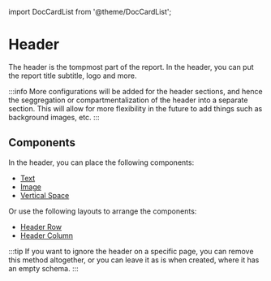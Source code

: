 import DocCardList from '@theme/DocCardList';

# Header

The header is the tompmost part of the report. In the header, you can put the report title subtitle, logo and more.

:::info
More configurations will be added for the header sections, and hence the seggregation or compartmentalization of the header into a separate section. This will allow for more flexibility in the future to add things such as background images, etc.
:::

## Components
In the header, you can place the following components:
- [Text](/docs/components/text)
- [Image](/docs/components/image)
- [Vertical Space](/docs/components/vertical-space)

Or use the following layouts to arrange the components:
- [Header Row](/docs/header/header-row)
- [Header Column](/docs/header/header-column)

:::tip
If you want to ignore the header on a specific page, you can remove this method altogether, or you can leave it as is when created, where it has an empty schema.
:::


<DocCardList />
